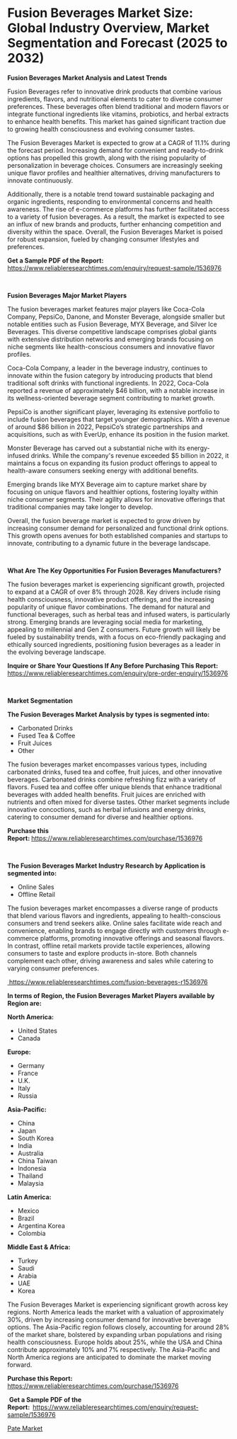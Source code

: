 <p><h1>Fusion Beverages Market Size: Global Industry Overview, Market Segmentation and Forecast (2025 to 2032)</h1></p><p><strong>Fusion Beverages Market Analysis and Latest Trends</strong></p>
<p><p>Fusion Beverages refer to innovative drink products that combine various ingredients, flavors, and nutritional elements to cater to diverse consumer preferences. These beverages often blend traditional and modern flavors or integrate functional ingredients like vitamins, probiotics, and herbal extracts to enhance health benefits. This market has gained significant traction due to growing health consciousness and evolving consumer tastes.</p><p>The Fusion Beverages Market is expected to grow at a CAGR of 11.1% during the forecast period. Increasing demand for convenient and ready-to-drink options has propelled this growth, along with the rising popularity of personalization in beverage choices. Consumers are increasingly seeking unique flavor profiles and healthier alternatives, driving manufacturers to innovate continuously. </p><p>Additionally, there is a notable trend toward sustainable packaging and organic ingredients, responding to environmental concerns and health awareness. The rise of e-commerce platforms has further facilitated access to a variety of fusion beverages. As a result, the market is expected to see an influx of new brands and products, further enhancing competition and diversity within the space. Overall, the Fusion Beverages Market is poised for robust expansion, fueled by changing consumer lifestyles and preferences.</p></p>
<p><strong>Get a Sample PDF of the Report:&nbsp;</strong> <a href="https://www.reliableresearchtimes.com/enquiry/request-sample/1536976?utm_campaign=2035&utm_medium=2&utm_source=Github&utm_content=ia&utm_term=14022025&utm_id=fusion-beverages">https://www.reliableresearchtimes.com/enquiry/request-sample/1536976</a></p>
<p>&nbsp;</p>
<p><strong>Fusion Beverages Major Market Players</strong></p>
<p><p>The fusion beverages market features major players like Coca-Cola Company, PepsiCo, Danone, and Monster Beverage, alongside smaller but notable entities such as Fusion Beverage, MYX Beverage, and Silver Ice Beverages. This diverse competitive landscape comprises global giants with extensive distribution networks and emerging brands focusing on niche segments like health-conscious consumers and innovative flavor profiles.</p><p>Coca-Cola Company, a leader in the beverage industry, continues to innovate within the fusion category by introducing products that blend traditional soft drinks with functional ingredients. In 2022, Coca-Cola reported a revenue of approximately $46 billion, with a notable increase in its wellness-oriented beverage segment contributing to market growth.</p><p>PepsiCo is another significant player, leveraging its extensive portfolio to include fusion beverages that target younger demographics. With a revenue of around $86 billion in 2022, PepsiCo’s strategic partnerships and acquisitions, such as with EverUp, enhance its position in the fusion market.</p><p>Monster Beverage has carved out a substantial niche with its energy-infused drinks. While the company's revenue exceeded $5 billion in 2022, it maintains a focus on expanding its fusion product offerings to appeal to health-aware consumers seeking energy with additional benefits.</p><p>Emerging brands like MYX Beverage aim to capture market share by focusing on unique flavors and healthier options, fostering loyalty within niche consumer segments. Their agility allows for innovative offerings that traditional companies may take longer to develop.</p><p>Overall, the fusion beverage market is expected to grow driven by increasing consumer demand for personalized and functional drink options. This growth opens avenues for both established companies and startups to innovate, contributing to a dynamic future in the beverage landscape.</p></p>
<p>&nbsp;</p>
<p><strong>What Are The Key Opportunities For Fusion Beverages Manufacturers?</strong></p>
<p><p>The fusion beverages market is experiencing significant growth, projected to expand at a CAGR of over 8% through 2028. Key drivers include rising health consciousness, innovative product offerings, and the increasing popularity of unique flavor combinations. The demand for natural and functional beverages, such as herbal teas and infused waters, is particularly strong. Emerging brands are leveraging social media for marketing, appealing to millennial and Gen Z consumers. Future growth will likely be fueled by sustainability trends, with a focus on eco-friendly packaging and ethically sourced ingredients, positioning fusion beverages as a leader in the evolving beverage landscape.</p></p>
<p><strong>Inquire or Share Your Questions If Any Before Purchasing This Report:</strong> <a href="https://www.reliableresearchtimes.com/enquiry/pre-order-enquiry/1536976?utm_campaign=2035&utm_medium=2&utm_source=Github&utm_content=ia&utm_term=14022025&utm_id=fusion-beverages">https://www.reliableresearchtimes.com/enquiry/pre-order-enquiry/1536976</a></p>
<p>&nbsp;</p>
<p><strong>Market Segmentation</strong></p>
<p><strong>The Fusion Beverages Market Analysis by types is segmented into:</strong></p>
<p><ul><li>Carbonated Drinks</li><li>Fused Tea & Coffee</li><li>Fruit Juices</li><li>Other</li></ul></p>
<p><p>The fusion beverages market encompasses various types, including carbonated drinks, fused tea and coffee, fruit juices, and other innovative beverages. Carbonated drinks combine refreshing fizz with a variety of flavors. Fused tea and coffee offer unique blends that enhance traditional beverages with added health benefits. Fruit juices are enriched with nutrients and often mixed for diverse tastes. Other market segments include innovative concoctions, such as herbal infusions and energy drinks, catering to consumer demand for diverse and healthier options.</p></p>
<p><strong>Purchase this Report:&nbsp;</strong><a href="https://www.reliableresearchtimes.com/purchase/1536976?utm_campaign=2035&utm_medium=2&utm_source=Github&utm_content=ia&utm_term=14022025&utm_id=fusion-beverages">https://www.reliableresearchtimes.com/purchase/1536976</a></p>
<p>&nbsp;</p>
<p><strong>The Fusion Beverages Market Industry Research by Application is segmented into:</strong></p>
<p><ul><li>Online Sales</li><li>Offline Retail</li></ul></p>
<p><p>The fusion beverages market encompasses a diverse range of products that blend various flavors and ingredients, appealing to health-conscious consumers and trend seekers alike. Online sales facilitate wide reach and convenience, enabling brands to engage directly with customers through e-commerce platforms, promoting innovative offerings and seasonal flavors. In contrast, offline retail markets provide tactile experiences, allowing consumers to taste and explore products in-store. Both channels complement each other, driving awareness and sales while catering to varying consumer preferences.</p></p>
<p><a href="https://www.reliableresearchtimes.com/fusion-beverages-r1536976?utm_campaign=2035&utm_medium=2&utm_source=Github&utm_content=ia&utm_term=14022025&utm_id=fusion-beverages">&nbsp;https://www.reliableresearchtimes.com/fusion-beverages-r1536976</a></p>
<p><strong>In terms of Region, the Fusion Beverages Market Players available by Region are:</strong></p>
<p>
    <p> <strong> North America: </strong>
        <ul>
            <li>United States</li>
            <li>Canada</li>
        </ul>
        </p> 
    <p> <strong> Europe: </strong>
        <ul>
            <li>Germany</li>
            <li>France</li>
            <li>U.K.</li>
            <li>Italy</li>
            <li>Russia</li>
        </ul>
        </p> 
    <p> <strong> Asia-Pacific: </strong>
        <ul>
            <li>China</li>
            <li>Japan</li>
            <li>South Korea</li>
            <li>India</li>
            <li>Australia</li>
            <li>China Taiwan</li>
            <li>Indonesia</li>
            <li>Thailand</li>
            <li>Malaysia</li>
        </ul>
        </p> 
    <p> <strong> Latin America: </strong>
        <ul>
            <li>Mexico</li>
            <li>Brazil</li>
            <li>Argentina Korea</li>
            <li>Colombia</li>
        </ul>
        </p> 
    <p> <strong> Middle East & Africa: </strong>
        <ul>
            <li>Turkey</li>
            <li>Saudi</li>
            <li>Arabia</li>
            <li>UAE</li>
            <li>Korea</li>
        </ul>
    </p>
    </p>
<p><p>The Fusion Beverages Market is experiencing significant growth across key regions. North America leads the market with a valuation of approximately 30%, driven by increasing consumer demand for innovative beverage options. The Asia-Pacific region follows closely, accounting for around 28% of the market share, bolstered by expanding urban populations and rising health consciousness. Europe holds about 25%, while the USA and China contribute approximately 10% and 7% respectively. The Asia-Pacific and North America regions are anticipated to dominate the market moving forward.</p></p>
<p><strong>Purchase this Report: </strong><a href="https://www.reliableresearchtimes.com/purchase/1536976?utm_campaign=2035&utm_medium=2&utm_source=Github&utm_content=ia&utm_term=14022025&utm_id=fusion-beverages">https://www.reliableresearchtimes.com/purchase/1536976</a></p>
<p>&nbsp;<strong>Get a Sample PDF of the Report:&nbsp;&nbsp;</strong><a href="https://www.reliableresearchtimes.com/enquiry/request-sample/1536976?utm_campaign=2035&utm_medium=2&utm_source=Github&utm_content=ia&utm_term=14022025&utm_id=fusion-beverages">https://www.reliableresearchtimes.com/enquiry/request-sample/1536976</a></p>
<p><strong></strong></p>
<p><p><a href="https://github.com/GenaGaines34/Market-Research-Report-List-1/blob/main/pate-market.md?utm_campaign=2035&utm_medium=2&utm_source=Github&utm_content=ia&utm_term=14022025&utm_id=fusion-beverages">Pate Market</a></p></p>